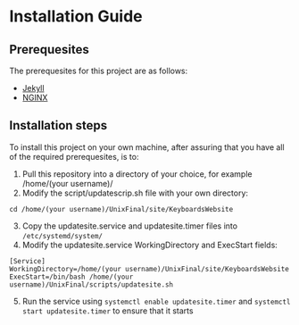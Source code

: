 # Installation Guide

## Prerequesites

The prerequesites for this project are as follows:

- [Jekyll](https://jekyllrb.com/docs/installation/)
- [NGINX](https://www.nginx.com/resources/wiki/start/topics/tutorials/install/)

## Installation steps

To install this project on your own machine, after assuring that you have all of the required prerequesites, is to:

1. Pull this repository into a directory of your choice, for example /home/(your username)/
2. Modify the script/updatescrip.sh file with your own directory:
```
cd /home/(your username)/UnixFinal/site/KeyboardsWebsite
```
3. Copy the updatesite.service and updatesite.timer files into `/etc/systemd/system/` 
4. Modify the updatesite.service WorkingDirectory and ExecStart fields:
```
[Service]
WorkingDirectory=/home/(your username)/UnixFinal/site/KeyboardsWebsite
ExecStart=/bin/bash /home/(your username)/UnixFinal/scripts/updatesite.sh
```
5. Run the service using `systemctl enable updatesite.timer` and `systemctl start updatesite.timer` to ensure that it starts